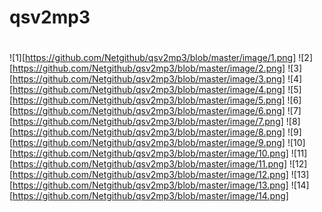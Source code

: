 # qsv2mp3

#
![1][https://github.com/Netgithub/qsv2mp3/blob/master/image/1.png]
![2][https://github.com/Netgithub/qsv2mp3/blob/master/image/2.png]
![3][https://github.com/Netgithub/qsv2mp3/blob/master/image/3.png]
![4][https://github.com/Netgithub/qsv2mp3/blob/master/image/4.png]
![5][https://github.com/Netgithub/qsv2mp3/blob/master/image/5.png]
![6][https://github.com/Netgithub/qsv2mp3/blob/master/image/6.png]
![7][https://github.com/Netgithub/qsv2mp3/blob/master/image/7.png]
![8][https://github.com/Netgithub/qsv2mp3/blob/master/image/8.png]
![9][https://github.com/Netgithub/qsv2mp3/blob/master/image/9.png]
![10][https://github.com/Netgithub/qsv2mp3/blob/master/image/10.png]
![11][https://github.com/Netgithub/qsv2mp3/blob/master/image/11.png]
![12][https://github.com/Netgithub/qsv2mp3/blob/master/image/12.png]
![13][https://github.com/Netgithub/qsv2mp3/blob/master/image/13.png]
![14][https://github.com/Netgithub/qsv2mp3/blob/master/image/14.png]
